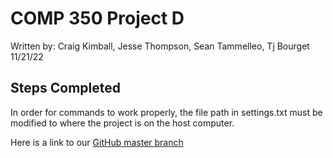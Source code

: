 # COMP 350 Project D  #

Written by: 
Craig Kimball, Jesse Thompson, Sean Tammelleo, Tj Bourget <br>
11/21/22 <br>

## Steps Completed  ##

In order for commands to work properly, the file path in settings.txt must be modified to where the project is on the host computer.<br>

Here is a link to our [GitHub master branch](https://github.com/jesse-thompson/Comp350ProjectD)

